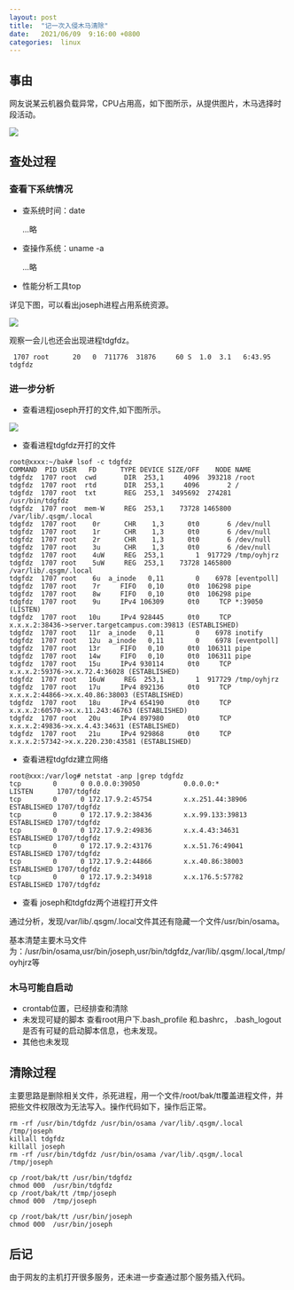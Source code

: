 ```yaml
---
layout: post
title:  "记一次入侵木马清除"
date:   2021/06/09  9:16:00 +0800
categories:  linux
---
```


## 事由

网友说某云机器负载异常，CPU占用高，如下图所示，从提供图片，木马选择时段活动。

![](/img/incident0102.png)



## 查处过程

### 查看下系统情况

- 查系统时间：date

    ...略

- 查操作系统：uname -a

    ...略

- 性能分析工具top

详见下图，可以看出joseph进程占用系统资源。

![](/img/incident0103.png)

观察一会儿也还会出现进程tdgfdz。

```
 1707 root      20   0  711776  31876     60 S  1.0  3.1   6:43.95 tdgfdz
```


### 进一步分析

- 查看进程joseph开打的文件,如下图所示。

![](/img/incident0104.png)


- 查看进程tdgfdz开打的文件

```
root@xxxx:~/bak# lsof -c tdgfdz
COMMAND  PID USER   FD      TYPE DEVICE SIZE/OFF    NODE NAME
tdgfdz  1707 root  cwd       DIR  253,1     4096  393218 /root
tdgfdz  1707 root  rtd       DIR  253,1     4096       2 /
tdgfdz  1707 root  txt       REG  253,1  3495692  274281 /usr/bin/tdgfdz
tdgfdz  1707 root  mem-W     REG  253,1    73728 1465800 /var/lib/.qsgm/.local
tdgfdz  1707 root    0r      CHR    1,3      0t0       6 /dev/null
tdgfdz  1707 root    1r      CHR    1,3      0t0       6 /dev/null
tdgfdz  1707 root    2r      CHR    1,3      0t0       6 /dev/null
tdgfdz  1707 root    3u      CHR    1,3      0t0       6 /dev/null
tdgfdz  1707 root    4uW     REG  253,1        1  917729 /tmp/oyhjrz
tdgfdz  1707 root    5uW     REG  253,1    73728 1465800 /var/lib/.qsgm/.local
tdgfdz  1707 root    6u  a_inode   0,11        0    6978 [eventpoll]
tdgfdz  1707 root    7r     FIFO   0,10      0t0  106298 pipe
tdgfdz  1707 root    8w     FIFO   0,10      0t0  106298 pipe
tdgfdz  1707 root    9u     IPv4 106309      0t0     TCP *:39050 (LISTEN)
tdgfdz  1707 root   10u     IPv4 928445      0t0     TCP x.x.x.2:38436->server.targetcampus.com:39813 (ESTABLISHED)
tdgfdz  1707 root   11r  a_inode   0,11        0    6978 inotify
tdgfdz  1707 root   12u  a_inode   0,11        0    6978 [eventpoll]
tdgfdz  1707 root   13r     FIFO   0,10      0t0  106311 pipe
tdgfdz  1707 root   14w     FIFO   0,10      0t0  106311 pipe
tdgfdz  1707 root   15u     IPv4 930114      0t0     TCP x.x.x.2:59376->x.x.72.4:36028 (ESTABLISHED)
tdgfdz  1707 root   16uW     REG  253,1        1  917729 /tmp/oyhjrz
tdgfdz  1707 root   17u     IPv4 892136      0t0     TCP x.x.x.2:44866->x.x.40.86:38003 (ESTABLISHED)
tdgfdz  1707 root   18u     IPv4 654190      0t0     TCP x.x.x.2:60570->x.x.11.243:46763 (ESTABLISHED)
tdgfdz  1707 root   20u     IPv4 897980      0t0     TCP x.x.x.2:49836->x.x.4.43:34631 (ESTABLISHED)
tdgfdz  1707 root   21u     IPv4 929868      0t0     TCP x.x.x.2:57342->x.x.220.230:43581 (ESTABLISHED)
```

- 查看进程tdgfdz建立网络

```
root@xxx:/var/log# netstat -anp |grep tdgfdz
tcp        0      0 0.0.0.0:39050           0.0.0.0:*               LISTEN      1707/tdgfdz
tcp        0      0 172.17.9.2:45754        x.x.251.44:38906     ESTABLISHED 1707/tdgfdz
tcp        0      0 172.17.9.2:38436        x.x.99.133:39813    ESTABLISHED 1707/tdgfdz
tcp        0      0 172.17.9.2:49836        x.x.4.43:34631       ESTABLISHED 1707/tdgfdz
tcp        0      0 172.17.9.2:43176        x.x.51.76:49041     ESTABLISHED 1707/tdgfdz
tcp        0      0 172.17.9.2:44866        x.x.40.86:38003     ESTABLISHED 1707/tdgfdz
tcp        0      0 172.17.9.2:34918        x.x.176.5:57782     ESTABLISHED 1707/tdgfdz
```


- 查看 joseph和tdgfdz两个进程打开文件

通过分析，发现/var/lib/.qsgm/.local文件其还有隐藏一个文件/usr/bin/osama。

基本清楚主要木马文件为：/usr/bin/osama,usr/bin/joseph,usr/bin/tdgfdz,/var/lib/.qsgm/.local,/tmp/oyhjrz等

### 木马可能自启动

- crontab位置，已经排查和清除
- 未发现可疑的脚本
查看root用户下.bash_profile 和.bashrc， .bash_logout是否有可疑的启动脚本信息，也未发现。
- 其他也未发现



## 清除过程

主要思路是删除相关文件，杀死进程，用一个文件/root/bak/tt覆盖进程文件，并把些文件权限改为无法写入。操作代码如下，操作后正常。

```
rm -rf /usr/bin/tdgfdz /usr/bin/osama /var/lib/.qsgm/.local  /tmp/joseph
killall tdgfdz
killall joseph
rm -rf /usr/bin/tdgfdz /usr/bin/osama /var/lib/.qsgm/.local  /tmp/joseph

cp /root/bak/tt /usr/bin/tdgfdz
chmod 000  /usr/bin/tdgfdz
cp /root/bak/tt /tmp/joseph
chmod 000  /tmp/joseph

cp /root/bak/tt /usr/bin/joseph
chmod 000  /usr/bin/joseph
```


## 后记

由于网友的主机打开很多服务，还未进一步查通过那个服务插入代码。

